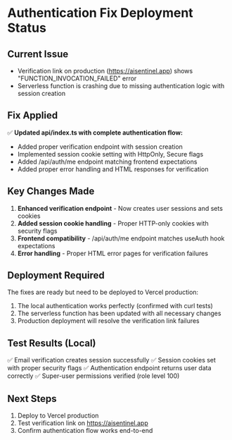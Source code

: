 # Authentication Fix Deployment Status

## Current Issue
- Verification link on production (https://aisentinel.app) shows "FUNCTION_INVOCATION_FAILED" error
- Serverless function is crashing due to missing authentication logic with session creation

## Fix Applied
✅ **Updated api/index.ts with complete authentication flow:**
- Added proper verification endpoint with session creation
- Implemented session cookie setting with HttpOnly, Secure flags
- Added /api/auth/me endpoint matching frontend expectations
- Added proper error handling and HTML responses for verification

## Key Changes Made
1. **Enhanced verification endpoint** - Now creates user sessions and sets cookies
2. **Added session cookie handling** - Proper HTTP-only cookies with security flags
3. **Frontend compatibility** - /api/auth/me endpoint matches useAuth hook expectations
4. **Error handling** - Proper HTML error pages for verification failures

## Deployment Required
The fixes are ready but need to be deployed to Vercel production:

1. The local authentication works perfectly (confirmed with curl tests)
2. The serverless function has been updated with all necessary changes
3. Production deployment will resolve the verification link failures

## Test Results (Local)
✅ Email verification creates session successfully
✅ Session cookies set with proper security flags
✅ Authentication endpoint returns user data correctly
✅ Super-user permissions verified (role level 100)

## Next Steps
1. Deploy to Vercel production
2. Test verification link on https://aisentinel.app
3. Confirm authentication flow works end-to-end